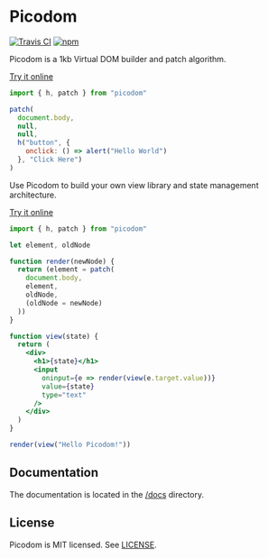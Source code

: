 # Picodom
[![Travis CI](https://img.shields.io/travis/picodom/picodom/master.svg)](https://travis-ci.org/picodom/picodom)
[![npm](https://img.shields.io/npm/v/picodom.svg)](https://www.npmjs.org/package/picodom)

Picodom is a 1kb Virtual DOM builder and patch algorithm.

[Try it online](https://codepen.io/picodom/pen/QvogzJ?editors=0010)

```js
import { h, patch } from "picodom"

patch(
  document.body,
  null,
  null,
  h("button", {
    onclick: () => alert("Hello World")
  }, "Click Here")
)
```

Use Picodom to build your own view library and state management architecture.

[Try it online](https://codepen.io/picodom/pen/BRbJpG?editors=0010)

```jsx
import { h, patch } from "picodom"

let element, oldNode

function render(newNode) {
  return (element = patch(
    document.body,
    element,
    oldNode,
    (oldNode = newNode)
  ))
}

function view(state) {
  return (
    <div>
      <h1>{state}</h1>
      <input
        oninput={e => render(view(e.target.value))}
        value={state}
        type="text"
      />
    </div>
  )
}

render(view("Hello Picodom!"))
```

## Documentation

The documentation is located in the [/docs](/docs) directory.

## License

Picodom is MIT licensed. See [LICENSE](/LICENSE.md).

